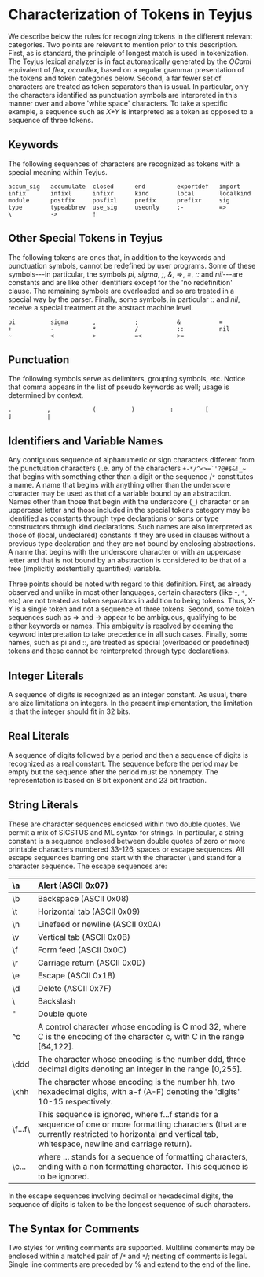 # Characterization of Tokens in Teyjus #

We describe below the rules for recognizing tokens in the different relevant categories. Two points are relevant to mention prior to this description. First, as is standard, the principle of longest match is used in tokenization. The Teyjus lexical analyzer is in fact automatically generated by the _OCaml_ equivalent of _flex_, _ocamllex_, based on a regular grammar presentation of the tokens and token categories below. Second, a far fewer set of characters are treated as token separators than is usual. In particular, only the characters identified as punctuation symbols are interpreted in this manner over and above 'white space' characters. To take a specific example, a sequence such as _X+Y_ is interpreted as a token as opposed to a sequence of three tokens.


## Keywords ##

The following sequences of characters are recognized as tokens with a special meaning within Teyjus.

```
accum_sig   accumulate  closed      end         exportdef   import
infix       infixl      infixr      kind        local       localkind
module      postfix     posfixl     prefix      prefixr     sig
type        typeabbrev  use_sig     useonly     :-          =>
\           ->          !
```

## Other Special Tokens in Teyjus ##

The following tokens are ones that, in addition to the keywords and punctuation symbols, cannot be redefined by user programs. Some of these symbols---in particular, the symbols _pi_, _sigma_, _;_, _&_, _=>_, _=_, _::_ and _nil_---are constants and are like other identifiers except for the 'no redefinition' clause. The remaining symbols are overloaded and so are treated in a special way by the parser. Finally, some symbols, in particular _::_ and _nil_, receive a special treatment at the abstract machine level.

```
pi          sigma       ,           ;           &           =
+           -           *           /           ::          nil
~           <           >           =<          >=
```

## Punctuation ##

The following symbols serve as delimiters, grouping symbols, etc. Notice that comma appears in the list of pseudo keywords as well; usage is determined by context.

```
.          ,            (          )          :         [          
]          | 
```

## Identifiers and Variable Names ##

Any contiguous sequence of alphanumeric or sign characters different from the punctuation characters (i.e. any of the characters ``+-*/^<>=`'?@#$&!_~`` that begins with something other than a digit or the sequence /`*` constitutes a name. A name that begins with anything other than the underscore character may be used as that of a variable bound by an abstraction. Names other than those that begin with the underscore (`_`) character or an uppercase letter and those included in the special tokens category may be identified as constants through type declarations or sorts or type constructors through kind declarations. Such names are also interpreted as those of (local, undeclared) constants if they are used in clauses without a previous type declaration and they are not bound by enclosing abstractions. A name that begins with the underscore character or with an uppercase letter and that is not bound by an abstraction is considered to be that of a free (implicitly existentially quantified) variable.

Three points should be noted with regard to this definition. First, as already observed and unlike in most other languages, certain characters (like -, `*`, etc) are not treated as token separators in addition to being tokens. Thus, X-Y is a single token and not a sequence of three tokens. Second, some token sequences such as => and -> appear to be ambiguous, qualifying to be either keywords or names. This ambiguity is resolved by deeming the keyword interpretation to take precedence in all such cases. Finally, some names, such as pi and ::, are treated as special (overloaded or predefined) tokens and these cannot be reinterpreted through type declarations.

## Integer Literals ##

A sequence of digits is recognized as an integer constant. As usual, there are size limitations on integers. In the present implementation, the limitation is that the integer should fit in 32 bits.

## Real Literals ##

A sequence of digits followed by a period and then a sequence of digits is recognized as a real constant. The sequence before the period may be empty but the sequence after the period must be nonempty. The representation is based on 8 bit exponent and 23 bit fraction.

## String Literals ##

These are character sequences enclosed within two double quotes. We permit a mix of SICSTUS and ML syntax for strings. In particular, a string constant is a sequence enclosed between double quotes of zero or more printable characters numbered 33-126, spaces or escape sequences. All escape sequences barring one start with the character \ and stand for a character sequence. The escape sequences are:


| \a    |   Alert (ASCII 0x07)  |
|:------|:----------------------|
| \b    |   Backspace (ASCII 0x08) |
| \t    |   Horizontal tab (ASCII 0x09) |
| \n    |  Linefeed or newline (ASCII 0x0A) |
| \v    |  Vertical tab (ASCII 0x0B) |
| \f    |  Form feed (ASCII 0x0C) |
| \r    |  Carriage return (ASCII 0x0D) |
| \e    |   Escape (ASCII 0x1B) |
| \d    |  Delete (ASCII 0x7F) |
| \\    |   Backslash |
| \"    |  Double quote |
|  \^c  |    A control character whose encoding is C mod 32, where C is the encoding of the character c, with C in the range [64,122]. |
| \ddd  |   The character whose encoding is the number ddd, three decimal digits denoting an integer in the range [0,255]. |
| \xhh   |  The character whose encoding is the number hh, two hexadecimal digits, with a-f (A-F) denoting the 'digits' 10-15 respectively. |
| \f...f\  |This sequence is ignored, where f...f stands for a sequence of one or more formatting characters (that are currently restricted to horizontal and vertical tab, whitespace, newline and carriage return). |
| \c...  |  where ... stands for a sequence of formatting characters, ending with a non formatting character. This sequence is to be ignored.|


In the escape sequences involving decimal or hexadecimal digits, the sequence of digits is taken to be the longest sequence of such characters.

## The Syntax for Comments ##

Two styles for writing comments are supported. Multiline comments may be enclosed within a matched pair of /`*` and `*`/; nesting of comments is legal. Single line comments are preceded by % and extend to the end of the line.